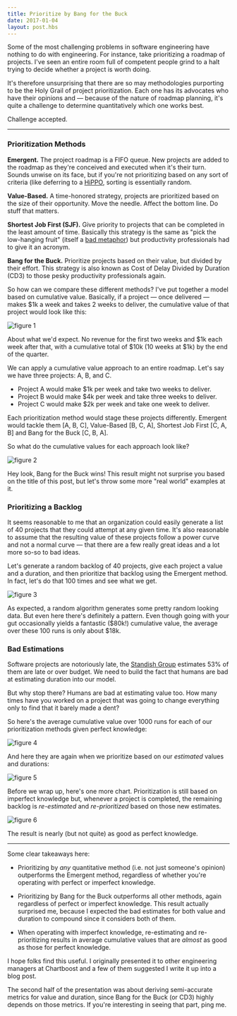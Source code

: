 ```yaml
---
title: Prioritize by Bang for the Buck
date: 2017-01-04
layout: post.hbs
---
```


Some of the most challenging problems in software engineering have nothing to do with engineering. For instance, take prioritizing a roadmap of projects. I've seen an entire room full of competent people grind to a halt trying to decide whether a project is worth doing.

It's therefore unsurprising that there are so may methodologies purporting to be the Holy Grail of project prioritization. Each one has its advocates who have their opinions and — because of the nature of roadmap planning, it's quite a challenge to determine quantitatively which one works best.

Challenge accepted.

---

### Prioritization Methods

**Emergent.** The project roadmap is a FIFO queue. New projects are added to the roadmap as they're conceived and executed when it's their turn. Sounds unwise on its face, but if you're not prioritizing based on any sort of criteria (like deferring to a [HiPPO](https://community.uservoice.com/blog/highest-paid-persons-opinion/), sorting is essentially random.

**Value-Based.** A time-honored strategy, projects are prioritized based on the size of their opportunity. Move the needle. Affect the bottom line. Do stuff that matters.

**Shortest Job First (SJF).** Give priority to projects that can be completed in the least amount of time. Basically this strategy is the same as "pick the low-hanging fruit" (itself a [bad metaphor](https://stanifesto.com/bad-metaphors-in-activism/)) but productivity professionals had to give it an acronym.

**Bang for the Buck.** Prioritize projects based on their value, but divided by their effort. This strategy is also known as Cost of Delay Divided by Duration (CD3) to those pesky productivity professionals again.

So how can we compare these different methods? I've put together a model based on cumulative value. Basically, if a project — once delivered — makes $1k a week and takes 2 weeks to deliver, the cumulative value of that project would look like this:

![figure 1](http://assets.stanifesto.com/images/2018/1/fig1.jpg)

About what we'd expect. No revenue for the first two weeks and $1k each week after that, with a cumulative total of $10k (10 weeks at $1k) by the end of the quarter.

We can apply a cumulative value approach to an entire roadmap. Let's say we have three projects: A, B, and C.

- Project A would make $1k per week and take two weeks to deliver.
- Project B would make $4k per week and take three weeks to deliver.
- Project C would make $2k per week and take one week to deliver.

Each prioritization method would stage these projects differently. Emergent would tackle them [A, B, C], Value-Based [B, C, A], Shortest Job First [C, A, B] and Bang for the Buck [C, B, A].

So what do the cumulative values for each approach look like?

![figure 2](http://assets.stanifesto.com/images/2018/1/fig2.jpg)

Hey look, Bang for the Buck wins! This result might not surprise you based on the title of this post, but let's throw some more "real world" examples at it.

### Prioritizing a Backlog

It seems reasonable to me that an organization could easily generate a list of 40 projects that they could attempt at any given time. It's also reasonable to assume that the resulting value of these projects follow a power curve and not a normal curve — that there are a few really great ideas and a lot more so-so to bad ideas.

Let's generate a random backlog of 40 projects, give each project a value and a duration, and then prioritize that backlog using the Emergent method. In fact, let's do that 100 times and see what we get.

![figure 3](http://assets.stanifesto.com/images/2018/1/fig3.jpg)

As expected, a random algorithm generates some pretty random looking data. But even here there's definitely a pattern. Even though going with your gut occasionally yields a fantastic ($80k!) cumulative value, the average over these 100 runs is only about $18k.

### Bad Estimations

Software projects are notoriously late, the [Standish Group](https://speedandfunction.com/look-25-years-software-projects-can-learn/) estimates 53% of them are late or over budget. We need to build the fact that humans are bad at estimating duration into our model.

But why stop there? Humans are bad at estimating value too. How many times have you worked on a project that was going to change everything only to find that it barely made a dent?

So here's the average cumulative value over 1000 runs for each of our prioritization methods given perfect knowledge:

![figure 4](http://assets.stanifesto.com/images/2018/1/fig4.jpg)

And here they are again when we prioritize based on our *estimated* values and durations:

![figure 5](http://assets.stanifesto.com/images/2018/1/fig5.jpg)

Before we wrap up, here's one more chart. Prioritization is still based on imperfect knowledge but, whenever a project is completed, the remaining backlog is *re-estimated* and *re-prioritized* based on those new estimates.

![figure 6](http://assets.stanifesto.com/images/2018/1/fig6.jpg)

The result is nearly (but not quite) as good as perfect knowledge.

---

Some clear takeaways here:

- Prioritizing by *any* quantitative method (i.e. not just someone's opinion) outperforms the Emergent method, regardless of whether you're operating with perfect or imperfect knowledge.

- Prioritizing by Bang for the Buck outperforms all other methods, again regardless of perfect or imperfect knowledge. This result actually surprised me, because I expected the bad estimates for both value and duration to compound since it considers both of them.

- When operating with imperfect knowledge, re-estimating and re-prioritizing results in average cumulative values that are *almost* as good as those for perfect knowledge.

I hope folks find this useful. I originally presented it to other engineering managers at Chartboost and a few of them suggested I write it up into a blog post.

The second half of the presentation was about deriving semi-accurate metrics for value and duration, since Bang for the Buck (or CD3) highly depends on those metrics. If you're interesting in seeing that part, ping me.